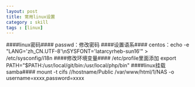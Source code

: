 ```yaml
---
layout: post
title: 常用linux设置
category : skill
tags : [linux]
---
```

####linux密码####
passwd：修改密码
####设置语系####
centos：echo -e "LANG='zh_CN.UTF-8'\nSYSFONT='latarcyrheb-sun16'" > /etc/sysconfig/i18n
####修改环境变量####
/etc/profile里面添加 export PATH="$PATH:/usr/local/git/bin:/usr/local/php/bin"
####linux挂载samba####
mount -t cifs //hostname/Public /var/www/html/1/NAS -o username=xxxx,password=xxxx
[]()

